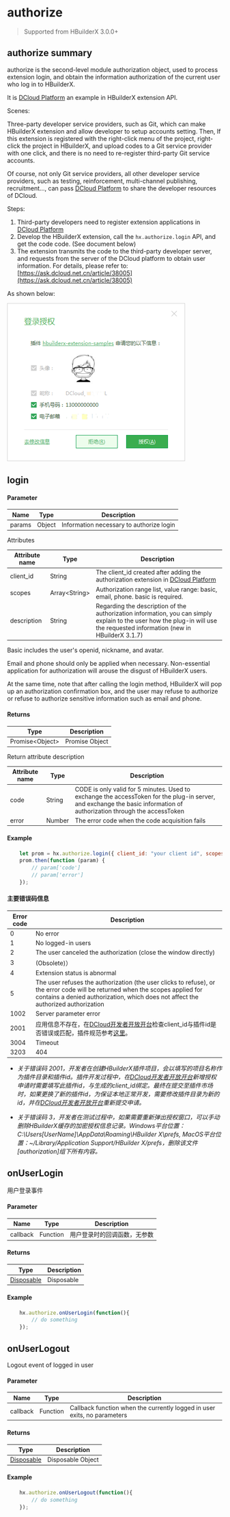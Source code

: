 # authorize

> Supported from HBuilderX 3.0.0+

## authorize summary
authorize is the second-level module authorization object, used to process extension login, and obtain the information authorization of the current user who log in to HBuilderX.

It is [DCloud Platform](https://open.dcloud.net.cn/) an example in HBuilderX extension API.

Scenes:

Three-party developer service providers, such as Git, which can make HBuilderX extension and allow developer to setup accounts setting. Then, If this extension is registered with the right-click menu of the project, right-click the project in HBuilderX, and upload codes to a Git service provider with one click, and there is no need to re-register third-party Git service accounts.

Of course, not only Git service providers, all other developer service providers, such as testing, reinforcement, multi-channel publishing, recruitment..., can pass [DCloud Platform](https://open.dcloud.net.cn/) to share the developer resources of DCloud.

Steps:

1. Third-party developers need to register extension applications in [DCloud Platform](https://open.dcloud.net.cn/)
2. Develop the HBuilderX extension, call the `hx.authorize.login` API, and get the code code. (See document below)
3. The extension transmits the code to the third-party developer server, and requests from the server of the DCloud platform to obtain user information. For details, please refer to: [https://ask.dcloud.net.cn/article/38005](https://ask.dcloud.net.cn/article/38005)

As shown below:

<img src = "/static/snapshots/Plug-in-development/authorize.png" />

## login

#### Parameter

|Name	|Type	|Description			|
|--			|--			|--				|
|params		| Object	|Information necessary to authorize login|

Attributes

|Attribute name		|Type	|Description									|
|--			|--			|--										|
|client_id |String		|  The client_id created after adding the authorization extension in [DCloud Platform](https://open.dcloud.net.cn/) |
|scopes |Array&lt;String&gt;		| Authorization range list, value range: basic, email, phone. basic is required.|
|description | String	| Regarding the description of the authorization information, you can simply explain to the user how the plug-in will use the requested information (new in HBuilderX 3.1.7) |

Basic includes the user's openid, nickname, and avatar.

Email and phone should only be applied when necessary. Non-essential application for authorization will arouse the disgust of HBuilderX users.

At the same time, note that after calling the login method, HBuilderX will pop up an authorization confirmation box, and the user may refuse to authorize or refuse to authorize sensitive information such as email and phone.

#### Returns

|Type								|Description			|
|--												|--				|
|Promise&lt;Object&gt;	| Promise Object	|

Return attribute description

|Attribute name		|Type	|Description									|
|--			|--			|--										|
|code |String		| CODE is only valid for 5 minutes. Used to exchange the accessToken for the plug-in server, and exchange the basic information of authorization through the accessToken |
|error |Number		| The error code when the code acquisition fails |

#### Example
``` javascript
    let prom = hx.authorize.login({ client_id: "your client id", scopes: ['basic', 'email','phone'], description: "for test"});
    prom.then(function (param) {
		// param['code']
		// param['error']
	});
```

#### 主要错误码信息

|Error code		| Description									|
|--			|--										|
|0	| No error |
|1	| No logged-in users |
|2	| The user canceled the authorization (close the window directly) |
|3 	| (Obsolete)） |
|4	| Extension status is abnormal |
|5	| The user refuses the authorization (the user clicks to refuse), or the error code will be returned when the scopes applied for contains a denied authorization, which does not affect the authorized authorization |
|1002	| Server parameter error |
|2001	| 应用信息不存在，在[DCloud开发者开放开台](https://open.dcloud.net.cn/)检查client_id与插件id是否错误或匹配，插件规范参考[这里](/ExtensionDocs/manifest)。|
|3004	| Timeout |
|3203	| 404 |

- *关于错误码 2001，开发者在创建HBuilderX插件项目，会以填写的项目名称作为插件目录和插件id。插件开发过程中，在[DCloud开发者开放开台](https://open.dcloud.net.cn/)新增授权申请时需要填写此插件id，与生成的client_id绑定。最终在提交至插件市场时，如果更换了新的插件id，为保证本地正常开发，需要修改插件目录为新的id，并在[DCloud开发者开放开台](https://open.dcloud.net.cn/)重新提交申请。*

- *关于错误码 3，开发者在测试过程中，如果需要重新弹出授权窗口，可以手动删除HBuilderX缓存的加密授权信息记录。Windows平台位置：C:\Users\[UserName]\AppData\Roaming\HBuilder X\prefs, MacOS平台位置：~/Library/Application Support/HBuilder X/prefs，删除该文件[authorization]组下所有内容。*


## onUserLogin
用户登录事件

#### Parameter

|Name	|Type	|Description			|
|--			|--			|--				|
|callback		|Function		|用户登录时的回调函数，无参数|

#### Returns

|Type|Description			|
|--				|--				|
|[Disposable](#Disposable)	| Disposable	|


#### Example
``` javascript
    hx.authorize.onUserLogin(function(){
        // do something
    });
```

## onUserLogout
Logout event of logged in user

#### Parameter

|Name	|Type	|Description			|
|--			|--			|--				|
|callback		|Function		| Callback function when the currently logged in user exits, no parameters

#### Returns

|Type	|Description			|
|--			|--				|
|[Disposable](#Disposable)	| Disposable Object	|

#### Example
``` javascript
    hx.authorize.onUserLogout(function(){
        // do something
    });
```
